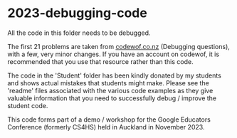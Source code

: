 # 2023-debugging-code
All the code in this folder needs to be debugged.

The first 21 problems are taken from [codewof.co.nz](https://codewof.co.nz/) (Debugging questions), with a few, very minor changes.  If you have an account on codewof, it is recommended that you use that resource rather than this code.

The code in the 'Student' folder has been kindly donated by my students and shows actual mistakes that students might make.  Please see the 'readme' files associated with the various code examples as they give valuable information that you need to successfully debug / improve the student code.

This code forms part of a demo / workshop for the Google Educators Conference (formerly CS4HS) held in Auckland in November 2023.
